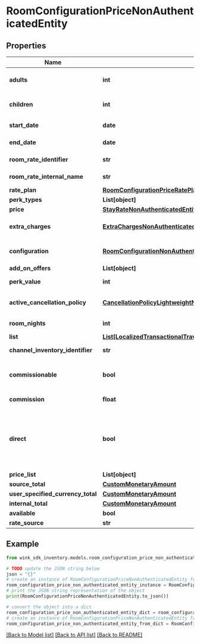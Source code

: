 # RoomConfigurationPriceNonAuthenticatedEntity


## Properties

Name | Type | Description | Notes
------------ | ------------- | ------------- | -------------
**adults** | **int** | The actual amount of adults as determined by the hotel&#39;s policy | 
**children** | **int** | The actual amount of children as determined by the hotel&#39;s policy | [optional] 
**start_date** | **date** | SimpleDateTimeItinerary startDate | 
**end_date** | **date** | SimpleDateTimeItinerary endDate | 
**room_rate_identifier** | **str** | Specified master rate identifier | 
**room_rate_internal_name** | **str** | Specified master rate internal name | 
**rate_plan** | [**RoomConfigurationPriceRatePlanNonAuthenticatedEntity**](RoomConfigurationPriceRatePlanNonAuthenticatedEntity.md) | Specified rate plan | 
**perk_types** | **List[object]** |  | [optional] 
**price** | [**StayRateNonAuthenticatedEntity**](StayRateNonAuthenticatedEntity.md) | Calculated price | 
**extra_charges** | [**ExtraChargesNonAuthenticatedEntity**](ExtraChargesNonAuthenticatedEntity.md) | Per rate plan level extra charges with localized prices | [optional] 
**configuration** | [**RoomConfigurationNonAuthenticatedEntity**](RoomConfigurationNonAuthenticatedEntity.md) | The selected room configuration that created this record | 
**add_on_offers** | **List[object]** |  | [optional] 
**perk_value** | **int** | The combined value of these perkTypes | [optional] 
**active_cancellation_policy** | [**CancellationPolicyLightweightNonAuthenticatedEntity**](CancellationPolicyLightweightNonAuthenticatedEntity.md) | The active / selected cancellation policy for this room configuration | 
**room_nights** | **int** | Number of nights the guests will be staying | 
**list** | [**List[LocalizedTransactionalTravelInventoryNonAuthenticatedEntity]**](LocalizedTransactionalTravelInventoryNonAuthenticatedEntity.md) |  | [optional] 
**channel_inventory_identifier** | **str** | Sales channel inventory identifier | 
**commissionable** | **bool** | Whether this package is commissionable based on the incoming sales channel. | 
**commission** | **float** | The commission percentage. | 
**direct** | **bool** | Indicates whether the blocking from sales channel is direct or not. If you are a travel agent doing your own acquiring, this flag has to be true to make a booking. | [default to False]
**price_list** | **List[object]** |  | [optional] 
**source_total** | [**CustomMonetaryAmount**](CustomMonetaryAmount.md) |  | [optional] 
**user_specified_currency_total** | [**CustomMonetaryAmount**](CustomMonetaryAmount.md) |  | [optional] 
**internal_total** | [**CustomMonetaryAmount**](CustomMonetaryAmount.md) |  | [optional] 
**available** | **bool** |  | [optional] 
**rate_source** | **str** |  | [optional] 

## Example

```python
from wink_sdk_inventory.models.room_configuration_price_non_authenticated_entity import RoomConfigurationPriceNonAuthenticatedEntity

# TODO update the JSON string below
json = "{}"
# create an instance of RoomConfigurationPriceNonAuthenticatedEntity from a JSON string
room_configuration_price_non_authenticated_entity_instance = RoomConfigurationPriceNonAuthenticatedEntity.from_json(json)
# print the JSON string representation of the object
print(RoomConfigurationPriceNonAuthenticatedEntity.to_json())

# convert the object into a dict
room_configuration_price_non_authenticated_entity_dict = room_configuration_price_non_authenticated_entity_instance.to_dict()
# create an instance of RoomConfigurationPriceNonAuthenticatedEntity from a dict
room_configuration_price_non_authenticated_entity_from_dict = RoomConfigurationPriceNonAuthenticatedEntity.from_dict(room_configuration_price_non_authenticated_entity_dict)
```
[[Back to Model list]](../README.md#documentation-for-models) [[Back to API list]](../README.md#documentation-for-api-endpoints) [[Back to README]](../README.md)


